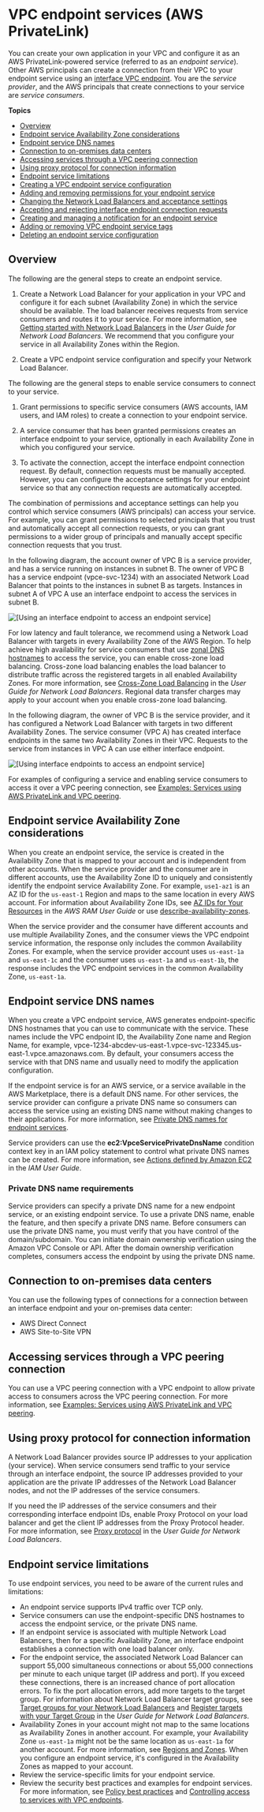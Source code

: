 # VPC endpoint services \(AWS PrivateLink\)<a name="endpoint-service"></a>

You can create your own application in your VPC and configure it as an AWS PrivateLink\-powered service \(referred to as an *endpoint service*\)\. Other AWS principals can create a connection from their VPC to your endpoint service using an [interface VPC endpoint](vpce-interface.md)\. You are the *service provider*, and the AWS principals that create connections to your service are *service consumers*\.

**Topics**
+ [Overview](#endpoint-service-overview)
+ [Endpoint service Availability Zone considerations](#vpce-endpoint-service-availability-zones)
+ [Endpoint service DNS names](#vpc-service-private-dns)
+ [Connection to on\-premises data centers](#on-premises-connection)
+ [Accessing services through a VPC peering connection](#endpoints-peering-connections)
+ [Using proxy protocol for connection information](#endpoint-service-proxy-protocol)
+ [Endpoint service limitations](#endpoint-service-limits)
+ [Creating a VPC endpoint service configuration](create-endpoint-service.md)
+ [Adding and removing permissions for your endpoint service](add-endpoint-service-permissions.md)
+ [Changing the Network Load Balancers and acceptance settings](modify-endpoint-service.md)
+ [Accepting and rejecting interface endpoint connection requests](accept-reject-endpoint-requests.md)
+ [Creating and managing a notification for an endpoint service](create-notification-endpoint-service.md)
+ [Adding or removing VPC endpoint service tags](modify-tags-vpc-endpoint-service-tags.md)
+ [Deleting an endpoint service configuration](delete-endpoint-service.md)

## Overview<a name="endpoint-service-overview"></a>

The following are the general steps to create an endpoint service\.

1. Create a Network Load Balancer for your application in your VPC and configure it for each subnet \(Availability Zone\) in which the service should be available\. The load balancer receives requests from service consumers and routes it to your service\. For more information, see [Getting started with Network Load Balancers](https://docs.aws.amazon.com/elasticloadbalancing/latest/network/network-load-balancer-getting-started.html) in the *User Guide for Network Load Balancers*\. We recommend that you configure your service in all Availability Zones within the Region\.

1. Create a VPC endpoint service configuration and specify your Network Load Balancer\.

The following are the general steps to enable service consumers to connect to your service\.

1. Grant permissions to specific service consumers \(AWS accounts, IAM users, and IAM roles\) to create a connection to your endpoint service\.

1. A service consumer that has been granted permissions creates an interface endpoint to your service, optionally in each Availability Zone in which you configured your service\.

1. To activate the connection, accept the interface endpoint connection request\. By default, connection requests must be manually accepted\. However, you can configure the acceptance settings for your endpoint service so that any connection requests are automatically accepted\.

The combination of permissions and acceptance settings can help you control which service consumers \(AWS principals\) can access your service\. For example, you can grant permissions to selected principals that you trust and automatically accept all connection requests, or you can grant permissions to a wider group of principals and manually accept specific connection requests that you trust\.

In the following diagram, the account owner of VPC B is a service provider, and has a service running on instances in subnet B\. The owner of VPC B has a service endpoint \(vpce\-svc\-1234\) with an associated Network Load Balancer that points to the instances in subnet B as targets\. Instances in subnet A of VPC A use an interface endpoint to access the services in subnet B\.

![\[Using an interface endpoint to access an endpoint service\]](http://docs.aws.amazon.com/vpc/latest/userguide/images/vpc-endpoint-service.png)

For low latency and fault tolerance, we recommend using a Network Load Balancer with targets in every Availability Zone of the AWS Region\. To help achieve high availability for service consumers that use [zonal DNS hostnames](vpce-interface.md#access-service-though-endpoint) to access the service, you can enable cross\-zone load balancing\. Cross\-zone load balancing enables the load balancer to distribute traffic across the registered targets in all enabled Availability Zones\. For more information, see [Cross\-Zone Load Balancing](https://docs.aws.amazon.com/elasticloadbalancing/latest/network/network-load-balancers.html#cross-zone-load-balancing) in the *User Guide for Network Load Balancers*\. Regional data transfer charges may apply to your account when you enable cross\-zone load balancing\.

In the following diagram, the owner of VPC B is the service provider, and it has configured a Network Load Balancer with targets in two different Availability Zones\. The service consumer \(VPC A\) has created interface endpoints in the same two Availability Zones in their VPC\. Requests to the service from instances in VPC A can use either interface endpoint\.

![\[Using interface endpoints to access an endpoint service\]](http://docs.aws.amazon.com/vpc/latest/userguide/images/vpc-endpoint-service-multi-az.png)

For examples of configuring a service and enabling service consumers to access it over a VPC peering connection, see [Examples: Services using AWS PrivateLink and VPC peering](vpc-peer-region-example.md)\.

## Endpoint service Availability Zone considerations<a name="vpce-endpoint-service-availability-zones"></a>

When you create an endpoint service, the service is created in the Availability Zone that is mapped to your account and is independent from other accounts\. When the service provider and the consumer are in different accounts, use the Availability Zone ID to uniquely and consistently identify the endpoint service Availability Zone\. For example, `use1-az1` is an AZ ID for the `us-east-1` Region and maps to the same location in every AWS account\. For information about Availability Zone IDs, see [AZ IDs for Your Resources](https://docs.aws.amazon.com/ram/latest/userguide/working-with-az-ids.html) in the *AWS RAM User Guide* or use [describe\-availability\-zones](https://docs.aws.amazon.com/cli/latest/reference/ec2/describe-availability-zones.html)\. 

When the service provider and the consumer have different accounts and use multiple Availability Zones, and the consumer views the VPC endpoint service information, the response only includes the common Availability Zones\. For example, when the service provider account uses `us-east-1a` and `us-east-1c` and the consumer uses `us-east-1a` and `us-east-1b`, the response includes the VPC endpoint services in the common Availability Zone, `us-east-1a`\.

## Endpoint service DNS names<a name="vpc-service-private-dns"></a>

When you create a VPC endpoint service, AWS generates endpoint\-specific DNS hostnames that you can use to communicate with the service\. These names include the VPC endpoint ID, the Availability Zone name and Region Name, for example, vpce\-1234\-abcdev\-us\-east\-1\.vpce\-svc\-123345\.us\-east\-1\.vpce\.amazonaws\.com\. By default, your consumers access the service with that DNS name and usually need to modify the application configuration\. 

If the endpoint service is for an AWS service, or a service available in the AWS Marketplace, there is a default DNS name\. For other services, the service provider can configure a private DNS name so consumers can access the service using an existing DNS name without making changes to their applications\. For more information, see [Private DNS names for endpoint services](verify-domains.md)\.

Service providers can use the **ec2:VpceServicePrivateDnsName** condition context key in an IAM policy statement to control what private DNS names can be created\. For more information, see [Actions defined by Amazon EC2](https://docs.aws.amazon.com/IAM/latest/UserGuide/list_amazonec2.html) in the *IAM User Guide*\.

### Private DNS name requirements<a name="endpoint-dns-requirements"></a>

Service providers can specify a private DNS name for a new endpoint service, or an existing endpoint service\. To use a private DNS name, enable the feature, and then specify a private DNS name\. Before consumers can use the private DNS name, you must verify that you have control of the domain/subdomain\. You can initiate domain ownership verification using the Amazon VPC Console or API\. After the domain ownership verification completes, consumers access the endpoint by using the private DNS name\.

## Connection to on\-premises data centers<a name="on-premises-connection"></a>

You can use the following types of connections for a connection between an interface endpoint and your on\-premises data center:
+ AWS Direct Connect
+ AWS Site\-to\-Site VPN

## Accessing services through a VPC peering connection<a name="endpoints-peering-connections"></a>

You can use a VPC peering connection with a VPC endpoint to allow private access to consumers across the VPC peering connection\. For more information, see [Examples: Services using AWS PrivateLink and VPC peering](vpc-peer-region-example.md)\.

## Using proxy protocol for connection information<a name="endpoint-service-proxy-protocol"></a>

A Network Load Balancer provides source IP addresses to your application \(your service\)\. When service consumers send traffic to your service through an interface endpoint, the source IP addresses provided to your application are the private IP addresses of the Network Load Balancer nodes, and not the IP addresses of the service consumers\.

If you need the IP addresses of the service consumers and their corresponding interface endpoint IDs, enable Proxy Protocol on your load balancer and get the client IP addresses from the Proxy Protocol header\. For more information, see [Proxy protocol](https://docs.aws.amazon.com/elasticloadbalancing/latest/network/load-balancer-target-groups.html#proxy-protocol) in the *User Guide for Network Load Balancers*\.

## Endpoint service limitations<a name="endpoint-service-limits"></a>

To use endpoint services, you need to be aware of the current rules and limitations:
+ An endpoint service supports IPv4 traffic over TCP only\.
+ Service consumers can use the endpoint\-specific DNS hostnames to access the endpoint service, or the private DNS name\. 
+ If an endpoint service is associated with multiple Network Load Balancers, then for a specific Availability Zone, an interface endpoint establishes a connection with one load balancer only\.
+ For the endpoint service, the associated Network Load Balancer can support 55,000 simultaneous connections or about 55,000 connections per minute to each unique target \(IP address and port\)\. If you exceed these connections, there is an increased chance of port allocation errors\. To fix the port allocation errors, add more targets to the target group\. For information about Network Load Balancer target groups, see [Target groups for your Network Load Balancers](https://docs.aws.amazon.com/elasticloadbalancing/latest/network/load-balancer-target-groups.html) and [Register targets with your Target Group](https://docs.aws.amazon.com/elasticloadbalancing/latest/network/target-group-register-targets.html) in the *User Guide for Network Load Balancers*\.
+ Availability Zones in your account might not map to the same locations as Availability Zones in another account\. For example, your Availability Zone `us-east-1a` might not be the same location as `us-east-1a` for another account\. For more information, see [Regions and Zones](https://docs.aws.amazon.com/AWSEC2/latest/UserGuide/using-regions-availability-zones.html#concepts-regions-availability-zones)\. When you configure an endpoint service, it's configured in the Availability Zones as mapped to your account\.
+ Review the service\-specific limits for your endpoint service\.
+ Review the security best practices and examples for endpoint services\. For more information, see [Policy best practices](https://docs.aws.amazon.com/vpc/latest/userguide/vpc-policy-examples.html#security_iam_service-with-iam-policy-best-practices) and [Controlling access to services with VPC endpoints](vpc-endpoints-access.md)\.